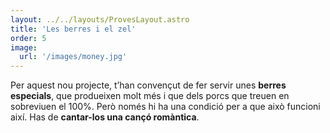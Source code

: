 ```yaml
---
layout: ../../layouts/ProvesLayout.astro
title: 'Les berres i el zel'
order: 5
image:
  url: '/images/money.jpg'
---
```


Per aquest nou projecte, t’han convençut de fer servir unes **berres especials**, que produeixen molt més i que dels porcs que treuen en sobreviuen el 100%. Però només hi ha una condició per a que això funcioni així. Has de **cantar-los una cançó romàntica**.
